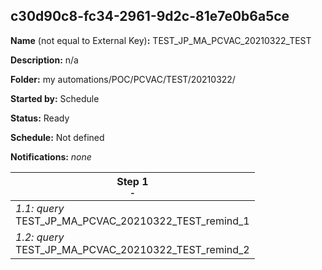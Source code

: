 ## c30d90c8-fc34-2961-9d2c-81e7e0b6a5ce

**Name** (not equal to External Key)**:** TEST_JP_MA_PCVAC_20210322_TEST

**Description:** n/a

**Folder:** my automations/POC/PCVAC/TEST/20210322/

**Started by:** Schedule

**Status:** Ready

**Schedule:** Not defined

**Notifications:** _none_


| Step 1<br>_<small>-</small>_ |
| --- |
| _1.1: query_<br>TEST_JP_MA_PCVAC_20210322_TEST_remind_1 |
| _1.2: query_<br>TEST_JP_MA_PCVAC_20210322_TEST_remind_2 |
